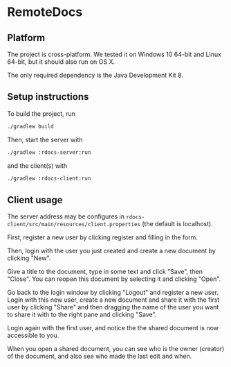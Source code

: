 RemoteDocs
==========

Platform
--------

The project is cross-platform. We tested it on Windows 10 64-bit and Linux 64-bit, but it should also run on OS X.

The only required dependency is the Java Development Kit 8.


Setup instructions
------------------

To build the project, run
```sh
./gradlew build
```

Then, start the server with
```sh
./gradlew :rdocs-server:run
```
and the client(s) with
```sh
./gradlew :rdocs-client:run
```


Client usage
------------

The server address may be configures in `rdocs-client/src/main/resources/client.properties` (the default is localhost).

First, register a new user by clicking register and filling in the form.

Then, login with the user you just created and create a new document by clicking "New".

Give a title to the document, type in some text and click "Save", then "Close". You can reopen this document by selecting it and clicking "Open".

Go back to the login window by clicking "Logout" and register a new user. Login with this new user, create a new document and share it with the first user by clicking "Share" and then dragging the name of the user you want to share it with to the right pane and clicking "Save".

Login again with the first user, and notice the the shared document is now accessible to you.

When you open a shared document, you can see who is the owner (creator) of the document, and also see who made the last edit and when.
